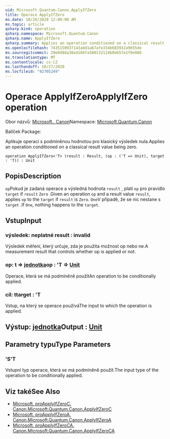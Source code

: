 ```yaml
---
uid: Microsoft.Quantum.Canon.ApplyIfZero
title: Operace ApplyIfZero
ms.date: 10/26/2020 12:00:00 AM
ms.topic: article
qsharp.kind: operation
qsharp.namespace: Microsoft.Quantum.Canon
qsharp.name: ApplyIfZero
qsharp.summary: Applies an operation conditioned on a classical result value being zero.
ms.openlocfilehash: 7435150937143a8d1a67afe334b683932a9655de
ms.sourcegitcommit: 29e0d88a30e4166fa580132124b0eb57e1f0e986
ms.translationtype: MT
ms.contentlocale: cs-CZ
ms.lasthandoff: 10/27/2020
ms.locfileid: "92705249"
---
```

# <a name="applyifzero-operation"></a><span data-ttu-id="2dcd2-102">Operace ApplyIfZero</span><span class="sxs-lookup"><span data-stu-id="2dcd2-102">ApplyIfZero operation</span></span>

<span data-ttu-id="2dcd2-103">Obor názvů: [Microsoft.. Canon](xref:Microsoft.Quantum.Canon)</span><span class="sxs-lookup"><span data-stu-id="2dcd2-103">Namespace: [Microsoft.Quantum.Canon](xref:Microsoft.Quantum.Canon)</span></span>

<span data-ttu-id="2dcd2-104">Balíček [](https://nuget.org/packages/)</span><span class="sxs-lookup"><span data-stu-id="2dcd2-104">Package: [](https://nuget.org/packages/)</span></span>


<span data-ttu-id="2dcd2-105">Aplikuje operaci s podmíněnou hodnotou pro klasický výsledek nula.</span><span class="sxs-lookup"><span data-stu-id="2dcd2-105">Applies an operation conditioned on a classical result value being zero.</span></span>

```qsharp
operation ApplyIfZero<'T> (result : Result, (op : ('T => Unit), target : 'T)) : Unit
```


## <a name="description"></a><span data-ttu-id="2dcd2-106">Popis</span><span class="sxs-lookup"><span data-stu-id="2dcd2-106">Description</span></span>

<span data-ttu-id="2dcd2-107">`op`Pokud je zadaná operace a výsledná hodnota `result` , platí `op` pro pravidlo `target` if `result` `Zero` .</span><span class="sxs-lookup"><span data-stu-id="2dcd2-107">Given an operation `op` and a result value `result`, applies `op` to the `target` if `result` is `Zero`.</span></span> <span data-ttu-id="2dcd2-108">`One`V případě, že se nic nestane s `target` .</span><span class="sxs-lookup"><span data-stu-id="2dcd2-108">If `One`, nothing happens to the `target`.</span></span>

## <a name="input"></a><span data-ttu-id="2dcd2-109">Vstup</span><span class="sxs-lookup"><span data-stu-id="2dcd2-109">Input</span></span>

### <a name="result--__invalidresult__"></a><span data-ttu-id="2dcd2-110">výsledek: __neplatné <Result>__</span><span class="sxs-lookup"><span data-stu-id="2dcd2-110">result : __invalid<Result>__</span></span>

<span data-ttu-id="2dcd2-111">Výsledek měření, který určuje, zda je použita možnost op nebo ne.</span><span class="sxs-lookup"><span data-stu-id="2dcd2-111">A measurement result that controls whether op is applied or not.</span></span>


### <a name="op--t--unit"></a><span data-ttu-id="2dcd2-112">op: t => [jednotka](xref:microsoft.quantum.lang-ref.unit)</span><span class="sxs-lookup"><span data-stu-id="2dcd2-112">op : 'T => [Unit](xref:microsoft.quantum.lang-ref.unit)</span></span> 

<span data-ttu-id="2dcd2-113">Operace, která se má podmíněně použít</span><span class="sxs-lookup"><span data-stu-id="2dcd2-113">An operation to be conditionally applied.</span></span>


### <a name="target--t"></a><span data-ttu-id="2dcd2-114">cíl: t</span><span class="sxs-lookup"><span data-stu-id="2dcd2-114">target : 'T</span></span>

<span data-ttu-id="2dcd2-115">Vstup, na který se operace používá</span><span class="sxs-lookup"><span data-stu-id="2dcd2-115">The input to which the operation is applied.</span></span>



## <a name="output--unit"></a><span data-ttu-id="2dcd2-116">Výstup: [jednotka](xref:microsoft.quantum.lang-ref.unit)</span><span class="sxs-lookup"><span data-stu-id="2dcd2-116">Output : [Unit](xref:microsoft.quantum.lang-ref.unit)</span></span>



## <a name="type-parameters"></a><span data-ttu-id="2dcd2-117">Parametry typu</span><span class="sxs-lookup"><span data-stu-id="2dcd2-117">Type Parameters</span></span>

### <a name="t"></a><span data-ttu-id="2dcd2-118">'S</span><span class="sxs-lookup"><span data-stu-id="2dcd2-118">'T</span></span>

<span data-ttu-id="2dcd2-119">Vstupní typ operace, která se má podmíněně použít.</span><span class="sxs-lookup"><span data-stu-id="2dcd2-119">The input type of the operation to be conditionally applied.</span></span>

## <a name="see-also"></a><span data-ttu-id="2dcd2-120">Viz také</span><span class="sxs-lookup"><span data-stu-id="2dcd2-120">See Also</span></span>

- [<span data-ttu-id="2dcd2-121">Microsoft. proApplyIfZeroC. Canon.</span><span class="sxs-lookup"><span data-stu-id="2dcd2-121">Microsoft.Quantum.Canon.ApplyIfZeroC</span></span>](xref:Microsoft.Quantum.Canon.ApplyIfZeroC)
- [<span data-ttu-id="2dcd2-122">Microsoft. proApplyIfZeroA. Canon.</span><span class="sxs-lookup"><span data-stu-id="2dcd2-122">Microsoft.Quantum.Canon.ApplyIfZeroA</span></span>](xref:Microsoft.Quantum.Canon.ApplyIfZeroA)
- [<span data-ttu-id="2dcd2-123">Microsoft. proApplyIfZeroCA. Canon.</span><span class="sxs-lookup"><span data-stu-id="2dcd2-123">Microsoft.Quantum.Canon.ApplyIfZeroCA</span></span>](xref:Microsoft.Quantum.Canon.ApplyIfZeroCA)